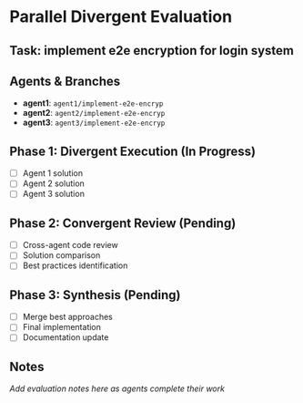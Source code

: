 # Parallel Divergent Evaluation

## Task: implement e2e encryption for login system

## Agents & Branches

- **agent1**: `agent1/implement-e2e-encryp`
- **agent2**: `agent2/implement-e2e-encryp`
- **agent3**: `agent3/implement-e2e-encryp`

## Phase 1: Divergent Execution (In Progress)

- [ ] Agent 1 solution
- [ ] Agent 2 solution
- [ ] Agent 3 solution

## Phase 2: Convergent Review (Pending)

- [ ] Cross-agent code review
- [ ] Solution comparison
- [ ] Best practices identification

## Phase 3: Synthesis (Pending)

- [ ] Merge best approaches
- [ ] Final implementation
- [ ] Documentation update

## Notes

_Add evaluation notes here as agents complete their work_
